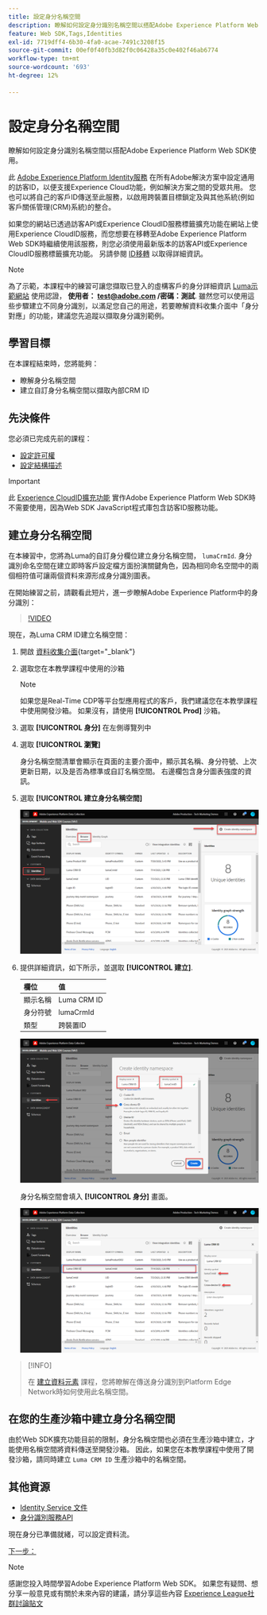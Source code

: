 ```yaml
---
title: 設定身分名稱空間
description: 瞭解如何設定身分識別名稱空間以搭配Adobe Experience Platform Web SDK使用。 本課程屬於「使用Web SDK實作Adobe Experience Cloud」教學課程的一部分。
feature: Web SDK,Tags,Identities
exl-id: 7719dff4-6b30-4fa0-acae-7491c3208f15
source-git-commit: 00ef0f40fb3d82f0c06428a35c0e402f46ab6774
workflow-type: tm+mt
source-wordcount: '693'
ht-degree: 12%

---
```


# 設定身分名稱空間

瞭解如何設定身分識別名稱空間以搭配Adobe Experience Platform Web SDK使用。

此 [Adobe Experience Platform Identity服務](https://experienceleague.adobe.com/docs/id-service/using/home.html) 在所有Adobe解決方案中設定通用的訪客ID，以便支援Experience Cloud功能，例如解決方案之間的受眾共用。 您也可以將自己的客戶ID傳送至此服務，以啟用跨裝置目標鎖定及與其他系統(例如客戶關係管理(CRM)系統)的整合。

如果您的網站已透過訪客API或Experience CloudID服務標籤擴充功能在網站上使用Experience CloudID服務，而您想要在移轉至Adobe Experience Platform Web SDK時繼續使用該服務，則您必須使用最新版本的訪客API或Experience CloudID服務標籤擴充功能。 另請參閱 [ID移轉](https://experienceleague.adobe.com/docs/experience-platform/edge/identity/overview.html?lang=en) 以取得詳細資訊。

>[!NOTE]
>
> 為了示範，本課程中的練習可讓您擷取已登入的虛構客戶的身分詳細資訊 [Luma示範網站](https://luma.enablementadobe.com/content/luma/us/en.html) 使用認證， **使用者： test@adobe.com /密碼：測試**. 雖然您可以使用這些步驟建立不同身分識別，以滿足您自己的用途，若要瞭解資料收集介面中「身分對應」的功能，建議您先追蹤以擷取身分識別範例。

## 學習目標

在本課程結束時，您將能夠：

* 瞭解身分名稱空間
* 建立自訂身分名稱空間以擷取內部CRM ID


## 先決條件

您必須已完成先前的課程：

* [設定許可權](configure-permissions.md)
* [設定結構描述](configure-schemas.md)

>[!IMPORTANT]
>
>此 [Experience CloudID擴充功能](https://exchange.adobe.com/experiencecloud.details.100160.adobe-experience-cloud-id-launch-extension.html) 實作Adobe Experience Platform Web SDK時不需要使用，因為Web SDK JavaScript程式庫包含訪客ID服務功能。

## 建立身分名稱空間

在本練習中，您將為Luma的自訂身分欄位建立身分名稱空間， `lumaCrmId`. 身分識別命名空間在建立即時客戶設定檔方面扮演關鍵角色，因為相同命名空間中的兩個相符值可讓兩個資料來源形成身分識別圖表。

在開始練習之前，請觀看此短片，進一步瞭解Adobe Experience Platform中的身分識別：
>[!VIDEO](https://video.tv.adobe.com/v/27841?learn=on)

現在，為Luma CRM ID建立名稱空間：

1. 開啟 [資料收集介面](https://launch.adobe.com/tw/){target="_blank"}
1. 選取您在本教學課程中使用的沙箱

   >[!NOTE]
   >
   >如果您是Real-Time CDP等平台型應用程式的客戶，我們建議您在本教學課程中使用開發沙箱。 如果沒有，請使用 **[!UICONTROL Prod]** 沙箱。

1. 選取 **[!UICONTROL 身分]** 在左側導覽列中
1. 選取 **[!UICONTROL 瀏覽]**

   身分名稱空間清單會顯示在頁面的主要介面中，顯示其名稱、身分符號、上次更新日期，以及是否為標準或自訂名稱空間。 右邊欄包含身分圖表強度的資訊。

1. 選取 **[!UICONTROL 建立身分名稱空間]**

   ![檢視身分](assets/configure-identities-screen.png)

1. 提供詳細資訊，如下所示，並選取 **[!UICONTROL 建立]**.

   | 欄位 | 值 |
   |---------------|-----------|
   | 顯示名稱 | Luma CRM ID |
   | 身分符號 | lumaCrmId |
   | 類型 | 跨裝置ID |


   ![建立命名空間](assets/identities-create-namespace.png)


   身分名稱空間會填入 **[!UICONTROL 身分]** 畫面。

   ![建立命名空間](assets/configure-identities-namespace-lumaCrmId.png)


>[!INFO]
>
> 在 [建立資料元素](create-data-elements.md) 課程，您將瞭解在傳送身分識別到Platform Edge Network時如何使用此名稱空間。

## 在您的生產沙箱中建立身分名稱空間

由於Web SDK擴充功能目前的限制，身分名稱空間也必須在生產沙箱中建立，才能使用名稱空間將資料傳送至開發沙箱。 因此，如果您在本教學課程中使用了開發沙箱，請同時建立 `Luma CRM ID` 生產沙箱中的名稱空間。

## 其他資源

* [Identity Service 文件](https://experienceleague.adobe.com/docs/experience-platform/identity/home.html?lang=zh-Hant)
* [身分識別服務API](https://www.adobe.io/experience-platform-apis/references/identity-service/)

現在身分已準備就緒，可以設定資料流。

[下一步： ](configure-datastream.md)

>[!NOTE]
>
>感謝您投入時間學習Adobe Experience Platform Web SDK。 如果您有疑問、想分享一般意見或有關於未來內容的建議，請分享這些內容 [Experience League社群討論貼文](https://experienceleaguecommunities.adobe.com/t5/adobe-experience-platform-launch/tutorial-discussion-implement-adobe-experience-cloud-with-web/td-p/444996)
